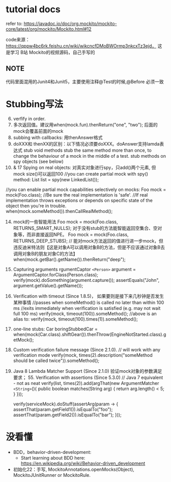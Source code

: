 # tutorial docs

refer to: https://javadoc.io/doc/org.mockito/mockito-core/latest/org/mockito/Mockito.html#12

code来源：https://qppw4bc6rk.feishu.cn/wiki/wikcncfDMoBWOrmp3nkcxTz3ejd， 这是学习 B站 Mockito的视频源码，自己手写的

## NOTE

代码里面混用的Junit4和Junit5，主要使用注释@Test的时候,@Before 必须一致

# Stubbing写法

6. verfify in order.
7. 多次返回值。建议用when(mock.fun).thenReturn("one", "two"); 后面的mock会覆盖前面的mock
8. subbing with callbacks: 用thenAnswer格式
9. doXXX和 thenXX的区别：以下情况必须要doXXX。doAnswer支持lamda表达式
   stub void methods
   stub the same method more than once, to change the behaviour of a mock in the middle of a test.
   stub methods on spy objects (see below)
10. & 17 Spying on real objects: 对真实对象进行spy，只add()两个元素, 但mock size()可以返回100
    //you can create partial mock with spy() method:
    List list = spy(new LinkedList());

//you can enable partial mock capabilities selectively on mocks:
Foo mock = mock(Foo.class);
//Be sure the real implementation is 'safe'.
//If real implementation throws exceptions or depends on specific state of the object then you're in trouble.
when(mock.someMethod()).thenCallRealMethod();

14. mock的一些智能用法
    Foo mock = mock(Foo.class, RETURNS_SMART_NULLS);  对于没有stub的方法能智能返回空集合、空对象等，而非直接返回NPE。
    Foo mock = mock(Foo.class, RETURNS_DEEP_STUBS);   // 能对mock方法返回的值进行进一步mock，但违反迪米特法则【这是对象A可以调用对象B的方法，但是不应该通过对象B去调用对象B的朋友对象C的方法】
    when(mock.getBar().getName()).thenReturn("deep");
15. Capturing arguments
    rgumentCaptor `<Person>` argument = ArgumentCaptor.forClass(Person.class);
    verify(mock).doSomething(argument.capture());
    assertEquals("John", argument.getValue().getName());
16. Verification with timeout (Since 1.8.5)， 如果要则是接下来几秒钟是否发生某种事情
    //passes when someMethod() is called no later than within 100 ms
    //exits immediately when verification is satisfied (e.g. may not wait full 100 ms)
    verify(mock, timeout(100)).someMethod();
    //above is an alias to:
    verify(mock, timeout(100).times(1)).someMethod();
17. one-line stubs: Car boringStubbedCar = when(mock(Car.class).shiftGear()).thenThrow(EngineNotStarted.class).getMock();
18. Custom verification failure message (Since 2.1.0).
    // will work with any verification mode
    verify(mock, times(2).description("someMethod should be called twice")).someMethod();
19. Java 8 Lambda Matcher Support (Since 2.1.0) 验证mock对象的参数满足要求；   55. Verification with assertions (Since 5.3.0)
    // Java 7 equivalent - not as neat
    verify(list, times(2)).add(argThat(new ArgumentMatcher `<String>`(){
    public boolean matches(String arg) {
    return arg.length() < 5;
    }
    }));

    verify(serviceMock).doStuff(assertArg(param -> {
    assertThat(param.getField1()).isEqualTo("foo");
    assertThat(param.getField2()).isEqualTo("bar");
    }));

# 没看懂

* BDD，behavior-driven-development:
  * Start learning about BDD here: https://en.wikipedia.org/wiki/Behavior-driven_development
* 初始化22：手写, MockitoAnnotations.openMocks(Object), MockitoJUnitRunner or MockitoRule.
